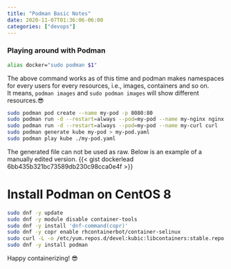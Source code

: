 ```yaml
---
title: "Podman Basic Notes"
date: 2020-11-07T01:36:06-06:00
categories: ["devops"]
---
```

### Playing around with Podman
```bash
alias docker="sudo podman $1" 
```
The above command works as of this time and podman makes namespaces for every users for every resources, i.e., images, containers and so on.  
It means, `podman images` and `sudo podman images` will show different resources.😎  
```bash
sudo podman pod create --name my-pod -p 8080:80
sudo podman run -d --restart=always --pod=my-pod --name my-nginx nginx
sudo podman run -d --restart=always --pod=my-pod --name my-curl curl
sudo podman generate kube my-pod > my-pod.yaml
sudo podman play kube ./my-pod.yaml
```
The generated file can not be used as raw. Below is an example of a manually edited version.
{{< gist dockerlead 6bb435b321bc73589db230c98cca0e4f >}}

# Install Podman on CentOS 8
```bash
sudo dnf -y update
sudo dnf -y module disable container-tools
sudo dnf -y install 'dnf-command(copr)'
sudo dnf -y copr enable rhcontainerbot/container-selinux
sudo curl -L -o /etc/yum.repos.d/devel:kubic:libcontainers:stable.repo https://download.opensuse.org/repositories/devel:/kubic:/libcontainers:/stable/CentOS_8/devel:kubic:libcontainers:stable.repo
sudo dnf -y install podman
```

Happy containerizing! 😎
